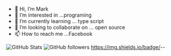 - 👋 Hi, I’m Mark
- 👀 I’m interested in ...programing
- 🌱 I’m currently learning ... type script
- 💞️ I’m looking to collaborate on ... open source
- 📫 How to reach me ...Facebook

![GitHub Stats](https://github-readme-stats.vercel.app/api?username=GUPTA-SHAKEL&theme=radical)
![GitHub followers](https://img.shields.io/github/followers/GUPTA-SHAKEL?style=for-the-badge)
https://img.shields.io/badge/<FACEBOOK>-<ADD ME UP>-<RED>
